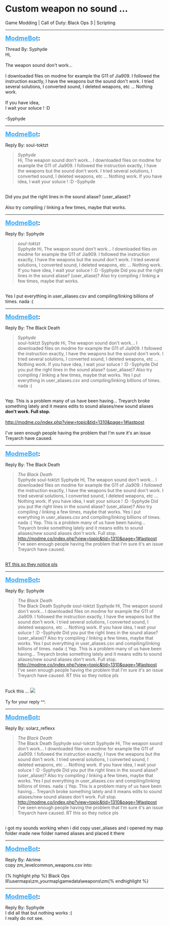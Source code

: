 # Custom weapon no sound ...
Game Modding | Call of Duty: Black Ops 3 | Scripting

---
<strong style="font-size: 1.4em;"><span style="text-decoration: underline;text-decoration-color: #34a7f9;"><span style="color:#34a7f9;">ModmeBot</span></span>:</strong>

<p>Thread By: Syphyde<br />Hi,<br /> <br />The weapon sound don&#39;t work...<br /> <br />I downloaded files on modme for example the G11 of Jia909. I followed the instruction exactly, I have the weapons but the sound don&#39;t work. I tried several solutions, I converted sound, I deleted weapons, etc ... Nothing work.<br /> <br />If you have idea, <br />I wait your soluce ! :D<br /> <br />-Syphyde</p>

---
<strong style="font-size: 1.4em;"><span style="text-decoration: underline;text-decoration-color: #34a7f9;"><span style="color:#34a7f9;">ModmeBot</span></span>:</strong>

<p>Reply By: soul-toktzt<br /><blockquote><em>Syphyde</em><br />Hi,   The weapon sound don&#39;t work...   I downloaded files on modme for example the G11 of Jia909. I followed the instruction exactly, I have the weapons but the sound don&#39;t work. I tried several solutions, I converted sound, I deleted weapons, etc ... Nothing work.   If you have idea,  I wait your soluce ! :D   -Syphyde  </blockquote><br /> Did you put the right lines in the sound aliase? (user_aliase)?<br /> <br />Also try compiling / linking a few times, maybe that works.</p>

---
<strong style="font-size: 1.4em;"><span style="text-decoration: underline;text-decoration-color: #34a7f9;"><span style="color:#34a7f9;">ModmeBot</span></span>:</strong>

<p>Reply By: Syphyde<br /><blockquote><em>soul-toktzt</em><br />Syphyde Hi,   The weapon sound don&#39;t work...   I downloaded files on modme for example the G11 of Jia909. I followed the instruction exactly, I have the weapons but the sound don&#39;t work. I tried several solutions, I converted sound, I deleted weapons, etc ... Nothing work.   If you have idea,  I wait your soluce ! :D   -Syphyde    Did you put the right lines in the sound aliase? (user_aliase)?   Also try compiling / linking a few times, maybe that works.  </blockquote><br /> Yes I put everything in user_aliases.csv and compiling/linking billions of times. nada :(</p>

---
<strong style="font-size: 1.4em;"><span style="text-decoration: underline;text-decoration-color: #34a7f9;"><span style="color:#34a7f9;">ModmeBot</span></span>:</strong>

<p>Reply By: The Black Death<br /><blockquote><em>Syphyde</em><br />soul-toktzt Syphyde Hi,   The weapon sound don&#39;t work...   I downloaded files on modme for example the G11 of Jia909. I followed the instruction exactly, I have the weapons but the sound don&#39;t work. I tried several solutions, I converted sound, I deleted weapons, etc ... Nothing work.   If you have idea,  I wait your soluce ! :D   -Syphyde    Did you put the right lines in the sound aliase? (user_aliase)?   Also try compiling / linking a few times, maybe that works.    Yes I put everything in user_aliases.csv and compiling/linking billions of times. nada :(</blockquote><br /> Yep. This is a problem many of us have been having... Treyarch broke something lately and it means edits to sound aliases/new sound aliases <strong>don&#39;t work. Full stop.</strong><br /> <br /><a href="http://modme.co/index.php?view=topic&tid=1310&page=1#lastpost">http://modme.co/index.php?view=topic&amp;tid=1310&amp;page=1#lastpost</a><br /> <br />I&#39;ve seen enough people having the problem that I&#39;m sure it&#39;s an issue Treyarch have caused.</p>

---
<strong style="font-size: 1.4em;"><span style="text-decoration: underline;text-decoration-color: #34a7f9;"><span style="color:#34a7f9;">ModmeBot</span></span>:</strong>

<p>Reply By: The Black Death<br /><blockquote><em>The Black Death</em><br />Syphyde soul-toktzt Syphyde Hi,   The weapon sound don&#39;t work...   I downloaded files on modme for example the G11 of Jia909. I followed the instruction exactly, I have the weapons but the sound don&#39;t work. I tried several solutions, I converted sound, I deleted weapons, etc ... Nothing work.   If you have idea,  I wait your soluce ! :D   -Syphyde    Did you put the right lines in the sound aliase? (user_aliase)?   Also try compiling / linking a few times, maybe that works.    Yes I put everything in user_aliases.csv and compiling/linking billions of times. nada :(  Yep. This is a problem many of us have been having... Treyarch broke something lately and it means edits to sound aliases/new sound aliases don&#39;t work. Full stop.   <a href="http://modme.co/index.php?view=topic&tid=1310&page=1#lastpost">http://modme.co/index.php?view=topic&amp;tid=1310&amp;page=1#lastpost</a>   I&#39;ve seen enough people having the problem that I&#39;m sure it&#39;s an issue Treyarch have caused.</blockquote><br /> <a href="https://twitter.com/IW_LeeRoss/status/855834897059131393">RT this so they notice pls</a></p>

---
<strong style="font-size: 1.4em;"><span style="text-decoration: underline;text-decoration-color: #34a7f9;"><span style="color:#34a7f9;">ModmeBot</span></span>:</strong>

<p>Reply By: Syphyde<br /><blockquote><em>The Black Death</em><br />The Black Death Syphyde soul-toktzt Syphyde Hi,   The weapon sound don&#39;t work...   I downloaded files on modme for example the G11 of Jia909. I followed the instruction exactly, I have the weapons but the sound don&#39;t work. I tried several solutions, I converted sound, I deleted weapons, etc ... Nothing work.   If you have idea,  I wait your soluce ! :D   -Syphyde    Did you put the right lines in the sound aliase? (user_aliase)?   Also try compiling / linking a few times, maybe that works.    Yes I put everything in user_aliases.csv and compiling/linking billions of times. nada :(  Yep. This is a problem many of us have been having... Treyarch broke something lately and it means edits to sound aliases/new sound aliases don&#39;t work. Full stop.   <a href="http://modme.co/index.php?view=topic&tid=1310&page=1#lastpost">http://modme.co/index.php?view=topic&amp;tid=1310&amp;page=1#lastpost</a>   I&#39;ve seen enough people having the problem that I&#39;m sure it&#39;s an issue Treyarch have caused.  RT this so they notice pls</blockquote><br /> Fuck this ... <img style="max-width: 500px;" src="http://aviacreations.com/modme/emoticons/angry.png"><br /> <br />Ty for your reply ^^.</p>

---
<strong style="font-size: 1.4em;"><span style="text-decoration: underline;text-decoration-color: #34a7f9;"><span style="color:#34a7f9;">ModmeBot</span></span>:</strong>

<p>Reply By: solarz_reflexx<br /><blockquote><em>The Black Death</em><br />The Black Death Syphyde soul-toktzt Syphyde Hi,   The weapon sound don&#39;t work...   I downloaded files on modme for example the G11 of Jia909. I followed the instruction exactly, I have the weapons but the sound don&#39;t work. I tried several solutions, I converted sound, I deleted weapons, etc ... Nothing work.   If you have idea,  I wait your soluce ! :D   -Syphyde    Did you put the right lines in the sound aliase? (user_aliase)?   Also try compiling / linking a few times, maybe that works.    Yes I put everything in user_aliases.csv and compiling/linking billions of times. nada :(  Yep. This is a problem many of us have been having... Treyarch broke something lately and it means edits to sound aliases/new sound aliases don&#39;t work. Full stop.   <a href="http://modme.co/index.php?view=topic&tid=1310&page=1#lastpost">http://modme.co/index.php?view=topic&amp;tid=1310&amp;page=1#lastpost</a>   I&#39;ve seen enough people having the problem that I&#39;m sure it&#39;s an issue Treyarch have caused.  RT this so they notice pls</blockquote><br /> i got my sounds working when i did copy user_aliases and i opened my map folder made new folder named aliases and placed it there</p>

---
<strong style="font-size: 1.4em;"><span style="text-decoration: underline;text-decoration-color: #34a7f9;"><span style="color:#34a7f9;">ModmeBot</span></span>:</strong>

<p>Reply By: Akrime<br />copy zm_levelcommon_weapons.csv into:<br /> <br />{% highlight php %}
Black Ops lll\usermaps\zm_yourmap\gamedata\weapons\zm{% endhighlight %}
</p>

---
<strong style="font-size: 1.4em;"><span style="text-decoration: underline;text-decoration-color: #34a7f9;"><span style="color:#34a7f9;">ModmeBot</span></span>:</strong>

<p>Reply By: Syphyde<br />I did all that but nothing works :(<br />I really do not see.</p>
